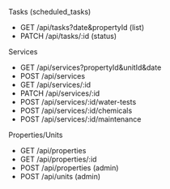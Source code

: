 Tasks (scheduled_tasks)
- GET /api/tasks?date&propertyId (list)
- PATCH /api/tasks/:id (status)

Services
- GET /api/services?propertyId&unitId&date
- POST /api/services
- GET /api/services/:id
- PATCH /api/services/:id
- POST /api/services/:id/water-tests
- POST /api/services/:id/chemicals
- POST /api/services/:id/maintenance

Properties/Units
- GET /api/properties
- GET /api/properties/:id
- POST /api/properties (admin)
- POST /api/units (admin)

